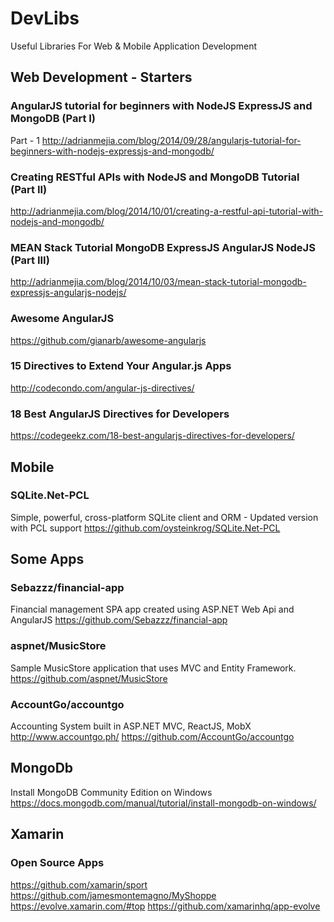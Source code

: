 # DevLibs
Useful Libraries For Web & Mobile Application Development

Web Development - Starters
--

### AngularJS tutorial for beginners with NodeJS ExpressJS and MongoDB (Part I)
Part - 1
http://adrianmejia.com/blog/2014/09/28/angularjs-tutorial-for-beginners-with-nodejs-expressjs-and-mongodb/

### Creating RESTful APIs with NodeJS and MongoDB Tutorial (Part II)
http://adrianmejia.com/blog/2014/10/01/creating-a-restful-api-tutorial-with-nodejs-and-mongodb/

### MEAN Stack Tutorial MongoDB ExpressJS AngularJS NodeJS (Part III)
http://adrianmejia.com/blog/2014/10/03/mean-stack-tutorial-mongodb-expressjs-angularjs-nodejs/

### Awesome AngularJS 
https://github.com/gianarb/awesome-angularjs

### 15 Directives to Extend Your Angular.js Apps
http://codecondo.com/angular-js-directives/

### 18 Best AngularJS Directives for Developers
https://codegeekz.com/18-best-angularjs-directives-for-developers/

Mobile
--

### SQLite.Net-PCL
Simple, powerful, cross-platform SQLite client and ORM - Updated version with PCL support
https://github.com/oysteinkrog/SQLite.Net-PCL



Some Apps
--

### Sebazzz/financial-app
Financial management SPA app created using ASP.NET Web Api and AngularJS
https://github.com/Sebazzz/financial-app

### aspnet/MusicStore
Sample MusicStore application that uses MVC and Entity Framework.
https://github.com/aspnet/MusicStore

### AccountGo/accountgo
Accounting System built in ASP.NET MVC, ReactJS, MobX http://www.accountgo.ph/
https://github.com/AccountGo/accountgo


MongoDb
--
Install MongoDB Community Edition on Windows
https://docs.mongodb.com/manual/tutorial/install-mongodb-on-windows/



Xamarin
--

### Open Source Apps

https://github.com/xamarin/sport
https://github.com/jamesmontemagno/MyShoppe
https://evolve.xamarin.com/#top
https://github.com/xamarinhq/app-evolve
